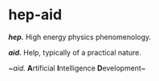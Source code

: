 # hep-aid
**_hep._** High energy physics phenomenology.

**_aid._** Help, typically of a practical nature.

~*aid.* **A**rtificial **I**ntelligence **D**evelopment~

